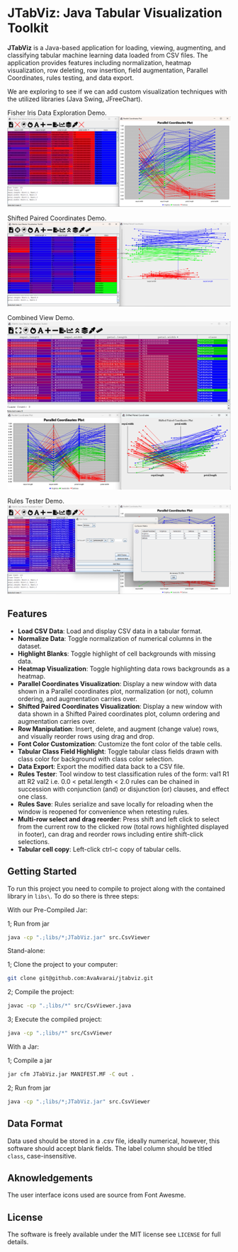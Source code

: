 # JTabViz: Java Tabular Visualization Toolkit

**JTabViz** is a Java-based application for loading, viewing, augmenting, and classifying tabular machine learning data loaded from CSV files. The application provides features including normalization, heatmap visualization, row deleting, row insertion, field augmentation, Parallel Coordinates, rules testing, and data export.

We are exploring to see if we can add custom visualization techniques with the utilized libraries (Java Swing, JFreeChart).

Fisher Iris Data Exploration Demo.
![Demo screenshot 1](screenshots/Iris_Demo_1.png)

Shifted Paired Coordinates Demo.
![Demo screenshot 2](screenshots/Iris_Demo_2.png)

Combined View Demo.
![Demo screenshot 3](screenshots/Iris_Demo_3.png)

Rules Tester Demo.
![Rules Tester Demo screenshot](screenshots/Rules_Test_Demo_1.png)

## Features

- **Load CSV Data**: Load and display CSV data in a tabular format.
- **Normalize Data**: Toggle normalization of numerical columns in the dataset.
- **Highlight Blanks**: Toggle highlight of cell backgrounds with missing data.
- **Heatmap Visualization**: Toggle highlighting data rows backgrounds as a heatmap.
- **Parallel Coordinates Visualization**: Display a new window with data shown in a Parallel coordinates plot, normalization (or not), column ordering, and augmentation carries over.
- **Shifted Paired Coordinates Visualization**: Display a new window with data shown in a Shifted Paired coordinates plot, column ordering and augmentation carries over.
- **Row Manipulation**: Insert, delete, and augment (change value) rows, and visually reorder rows using drag and drop.
- **Font Color Customization**: Customize the font color of the table cells.
- **Tabular Class Field Highlight**: Toggle tabular class fields drawn with class color for background with class color selection.
- **Data Export**: Export the modified data back to a CSV file.
- **Rules Tester**: Tool window to test classification rules of the form: val1 R1 att R2 val2 i.e. 0.0 < petal.length < 2.0 rules can be chained in succession with conjunction (and) or disjunction (or) clauses, and effect one class.
- **Rules Save**: Rules serialize and save locally for reloading when the window is reopened for convenience when retesting rules.
- **Multi-row select and drag reorder**: Press shift and left click to select from the current row to the clicked row (total rows highlighted displayed in footer), can drag and reorder rows including entire shift-click selections.
- **Tabular cell copy**: Left-click ctrl-c copy of tabular cells.

## Getting Started

To run this project you need to compile to project along with the contained library in `libs\`. To do so there is three steps:

With our Pre-Compiled Jar:

1; Run from jar

```sh
java -cp ".;libs/*;JTabViz.jar" src.CsvViewer
```

Stand-alone:

1; Clone the project to your computer:

```sh
git clone git@github.com:AvaAvarai/jtabviz.git
```

2; Compile the project:

```sh
javac -cp ".;libs/*" src/CsvViewer.java
```

3; Execute the compiled project:

```sh
java -cp ".;libs/*" src/CsvViewer
```

With a Jar:

1; Compile a jar

```sh
jar cfm JTabViz.jar MANIFEST.MF -C out .
```

2; Run from jar

```sh
java -cp ".;libs/*;JTabViz.jar" src.CsvViewer
```

## Data Format

Data used should be stored in a .csv file, ideally numerical, however, this software should accept blank fields. The label column should be titled `class`, case-insensitive.

## Aknowledgements

The user interface icons used are source from Font Awesme.

## License

The software is freely available under the MIT license see `LICENSE` for full details.
